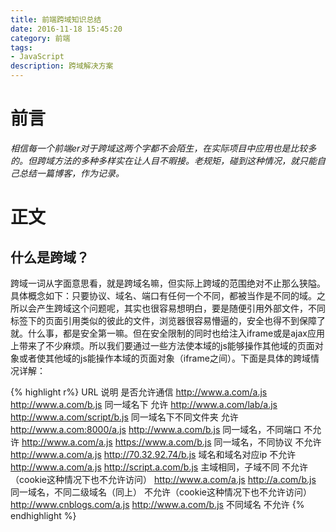 ```yaml
---
title: 前端跨域知识总结
date: 2016-11-18 15:45:20
category: 前端
tags:
- JavaScript
description: 跨域解决方案
---
```


# 前言
*相信每一个前端er对于跨域这两个字都不会陌生，在实际项目中应用也是比较多的。但跨域方法的多种多样实在让人目不暇接。老规矩，碰到这种情况，就只能自己总结一篇博客，作为记录。*

# 正文
## 什么是跨域？

跨域一词从字面意思看，就是跨域名嘛，但实际上跨域的范围绝对不止那么狭隘。具体概念如下：只要协议、域名、端口有任何一个不同，都被当作是不同的域。之所以会产生跨域这个问题呢，其实也很容易想明白，要是随便引用外部文件，不同标签下的页面引用类似的彼此的文件，浏览器很容易懵逼的，安全也得不到保障了就。什么事，都是安全第一嘛。但在安全限制的同时也给注入iframe或是ajax应用上带来了不少麻烦。所以我们要通过一些方法使本域的js能够操作其他域的页面对象或者使其他域的js能操作本域的页面对象（iframe之间）。下面是具体的跨域情况详解：

{% highlight r%}
URL                           说明                    是否允许通信
http://www.a.com/a.js
http://www.a.com/b.js         同一域名下               允许
http://www.a.com/lab/a.js
http://www.a.com/script/b.js  同一域名下不同文件夹      允许
http://www.a.com:8000/a.js
http://www.a.com/b.js         同一域名，不同端口        不允许
http://www.a.com/a.js
https://www.a.com/b.js        同一域名，不同协议        不允许
http://www.a.com/a.js
http://70.32.92.74/b.js       域名和域名对应ip         不允许
http://www.a.com/a.js
http://script.a.com/b.js      主域相同，子域不同        不允许（cookie这种情况下也不允许访问）
http://www.a.com/a.js
http://a.com/b.js             同一域名，不同二级域名（同上） 不允许（cookie这种情况下也不允许访问）
http://www.cnblogs.com/a.js
http://www.a.com/b.js         不同域名                  不允许
{% endhighlight %}














